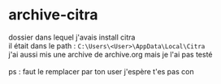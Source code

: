 # archive-citra

dossier dans lequel j'avais install citra  
il était dans le path : `C:\Users\<User>\AppData\Local\Citra`  
j'ai aussi mis une archive de archive.org mais je l'ai pas testé  
&nbsp;  
ps : <User> faut le remplacer par ton user j'espère t'es pas con  
